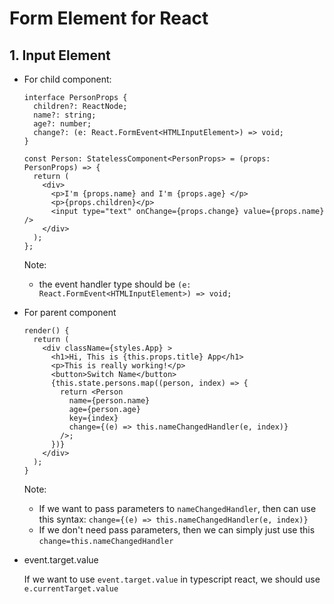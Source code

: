 # Form Element for React

## 1. Input Element

- For child component:

  ```tsx
  interface PersonProps {
    children?: ReactNode;
    name?: string;
    age?: number;
    change?: (e: React.FormEvent<HTMLInputElement>) => void;
  }

  const Person: StatelessComponent<PersonProps> = (props: PersonProps) => {
    return (
      <div>
        <p>I'm {props.name} and I'm {props.age} </p>
        <p>{props.children}</p>
        <input type="text" onChange={props.change} value={props.name} />
      </div>
    );
  };
  ```

  Note:

  - the event handler type should be `(e: React.FormEvent<HTMLInputElement>) => void;`

- For parent component

  ```tsx
  render() {
    return (
      <div className={styles.App} >
        <h1>Hi, This is {this.props.title} App</h1>
        <p>This is really working!</p>
        <button>Switch Name</button>
        {this.state.persons.map((person, index) => {
          return <Person
            name={person.name}
            age={person.age}
            key={index}
            change={(e) => this.nameChangedHandler(e, index)}
          />;
        })}
      </div>
    );
  }
  ```

  Note:

  - If we want to pass parameters to `nameChangedHandler`, then can use this syntax: `change={(e) => this.nameChangedHandler(e, index)}`
  - If we don't need pass parameters, then we can simply just use this `change=this.nameChangedHandler`

- event.target.value

  If we want to use `event.target.value` in typescript react, we should use `e.currentTarget.value`
